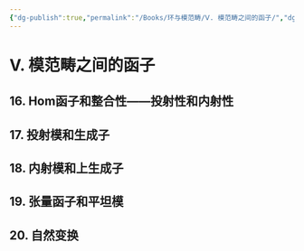 ```yaml
---
{"dg-publish":true,"permalink":"/Books/环与模范畴/Ⅴ. 模范畴之间的函子/","dgPassFrontmatter":true,"created":"2024-07-05T15:52:07.666+08:00","updated":"2024-07-05T15:56:55.345+08:00"}
---
```


# Ⅴ. 模范畴之间的函子
## 16. Hom函子和整合性——投射性和内射性
## 17. 投射模和生成子
## 18. 内射模和上生成子
## 19. 张量函子和平坦模
## 20. 自然变换